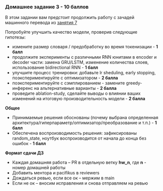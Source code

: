 ### Домашнее задание 3 - 10 баллов

В этом задании вам предстоит продолжить работу с зачадей машинного перевода из [занятия 7](https://github.com/pacifikus/itmo_dl_nlp_course/blob/main/Lecture%207/itmo_dl_nlp_course_06_seq2seq.ipynb)

Попробуйте улучшить качество модели, проверив следующие гипотезы:

- измените размер словаря / предобработку во время токенизации - **1 балл**
- продолжите эксперименты с различными RNN юнитами в encoder и decoder части: замена GRU/LSTM, изменение количества слоев, использование bidirectional RNN - **1 балл**
- улучшите процесс тренировки: добавьте lr sheduling, early stopping, поэкспериментируйте с оптимизатором - **2 балла**
- поэкспериментируйте с сэмплированием - замените greedy-инференс на альтернативные варианты - **2 балла**
- проведите ablation-study, сделайте выводы о влиянии ваших изменений на итоговую производительность модели - **2 балла**

**Общее**

- Принимаемые решения обоснованы (почему выбрана определенная архитектура/гиперпараметр/оптимизатор/преобразование и т.п.) - **1 балл**
- Обеспечена воспроизводимость решения: зафиксированы random_state, ноутбук воспроизводится от начала до конца без ошибок - **1 балл**

**Формат сдачи ДЗ**

- Каждая домашняя работа – PR в отдельную ветку **hw_n**, где **n** - номер домашней работы
- Добавить ментора и pacifikus в reviewers
- Дождаться ревью, если все ок – мержим в main
- Если не ок – вносим исправления и снова отправляем на ревью
